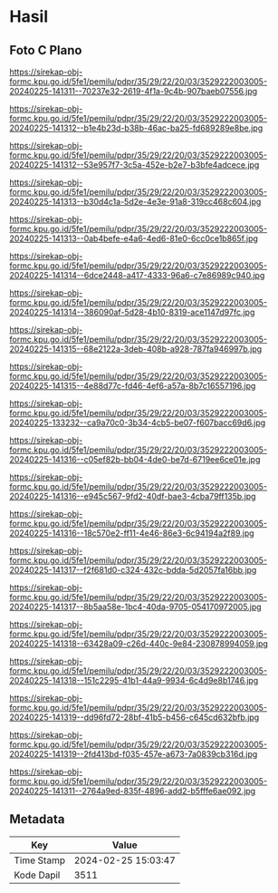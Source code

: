# Hasil

## Foto C Plano

https://sirekap-obj-formc.kpu.go.id/5fe1/pemilu/pdpr/35/29/22/20/03/3529222003005-20240225-141311--70237e32-2619-4f1a-9c4b-907baeb07556.jpg

https://sirekap-obj-formc.kpu.go.id/5fe1/pemilu/pdpr/35/29/22/20/03/3529222003005-20240225-141312--b1e4b23d-b38b-46ac-ba25-fd689289e8be.jpg

https://sirekap-obj-formc.kpu.go.id/5fe1/pemilu/pdpr/35/29/22/20/03/3529222003005-20240225-141312--53e957f7-3c5a-452e-b2e7-b3bfe4adcece.jpg

https://sirekap-obj-formc.kpu.go.id/5fe1/pemilu/pdpr/35/29/22/20/03/3529222003005-20240225-141313--b30d4c1a-5d2e-4e3e-91a8-319cc468c604.jpg

https://sirekap-obj-formc.kpu.go.id/5fe1/pemilu/pdpr/35/29/22/20/03/3529222003005-20240225-141313--0ab4befe-e4a6-4ed6-81e0-6cc0ce1b865f.jpg

https://sirekap-obj-formc.kpu.go.id/5fe1/pemilu/pdpr/35/29/22/20/03/3529222003005-20240225-141314--6dce2448-a417-4333-96a6-c7e86989c940.jpg

https://sirekap-obj-formc.kpu.go.id/5fe1/pemilu/pdpr/35/29/22/20/03/3529222003005-20240225-141314--386090af-5d28-4b10-8319-ace1147d97fc.jpg

https://sirekap-obj-formc.kpu.go.id/5fe1/pemilu/pdpr/35/29/22/20/03/3529222003005-20240225-141315--68e2122a-3deb-408b-a928-787fa946997b.jpg

https://sirekap-obj-formc.kpu.go.id/5fe1/pemilu/pdpr/35/29/22/20/03/3529222003005-20240225-141315--4e88d77c-fd46-4ef6-a57a-8b7c16557196.jpg

https://sirekap-obj-formc.kpu.go.id/5fe1/pemilu/pdpr/35/29/22/20/03/3529222003005-20240225-133232--ca9a70c0-3b34-4cb5-be07-f607bacc69d6.jpg

https://sirekap-obj-formc.kpu.go.id/5fe1/pemilu/pdpr/35/29/22/20/03/3529222003005-20240225-141316--c05ef82b-bb04-4de0-be7d-6719ee6ce01e.jpg

https://sirekap-obj-formc.kpu.go.id/5fe1/pemilu/pdpr/35/29/22/20/03/3529222003005-20240225-141316--e945c567-9fd2-40df-bae3-4cba79ff135b.jpg

https://sirekap-obj-formc.kpu.go.id/5fe1/pemilu/pdpr/35/29/22/20/03/3529222003005-20240225-141316--18c570e2-ff11-4e46-86e3-6c94194a2f89.jpg

https://sirekap-obj-formc.kpu.go.id/5fe1/pemilu/pdpr/35/29/22/20/03/3529222003005-20240225-141317--f2f681d0-c324-432c-bdda-5d2057fa16bb.jpg

https://sirekap-obj-formc.kpu.go.id/5fe1/pemilu/pdpr/35/29/22/20/03/3529222003005-20240225-141317--8b5aa58e-1bc4-40da-9705-054170972005.jpg

https://sirekap-obj-formc.kpu.go.id/5fe1/pemilu/pdpr/35/29/22/20/03/3529222003005-20240225-141318--63428a09-c26d-440c-9e84-230878994059.jpg

https://sirekap-obj-formc.kpu.go.id/5fe1/pemilu/pdpr/35/29/22/20/03/3529222003005-20240225-141318--151c2295-41b1-44a9-9934-6c4d9e8b1746.jpg

https://sirekap-obj-formc.kpu.go.id/5fe1/pemilu/pdpr/35/29/22/20/03/3529222003005-20240225-141319--dd96fd72-28bf-41b5-b456-c645cd632bfb.jpg

https://sirekap-obj-formc.kpu.go.id/5fe1/pemilu/pdpr/35/29/22/20/03/3529222003005-20240225-141319--2fd413bd-f035-457e-a673-7a0839cb316d.jpg

https://sirekap-obj-formc.kpu.go.id/5fe1/pemilu/pdpr/35/29/22/20/03/3529222003005-20240225-141311--2764a9ed-835f-4896-add2-b5fffe6ae092.jpg


## Metadata

| Key        | Value               |
| ---------- | ------------------- |
| Time Stamp | 2024-02-25 15:03:47 |
| Kode Dapil | 3511                |




